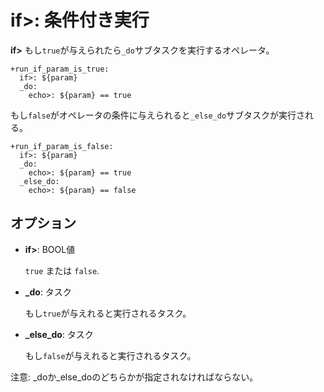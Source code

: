 # if>: 条件付き実行

**if>** もし`true`が与えられたら`_do`サブタスクを実行するオペレータ。

    +run_if_param_is_true:
      if>: ${param}
      _do:
        echo>: ${param} == true

もし`false`がオペレータの条件に与えられると`_else_do`サブタスクが実行される。

    +run_if_param_is_false:
      if>: ${param}
      _do:
        echo>: ${param} == true
      _else_do:
        echo>: ${param} == false

## オプション

* **if>**: BOOL値

  `true` または `false`.

* **\_do**: タスク

  もし`true`が与えれると実行されるタスク。

* **\_else_do**: タスク

  もし`false`が与えれると実行されるタスク。

注意: _doか_else_doのどちらかが指定されなければならない。
